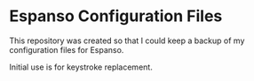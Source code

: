 # Espanso Configuration Files

This repository was created so that I could keep a backup of my configuration files for Espanso.

Initial use is for keystroke replacement.